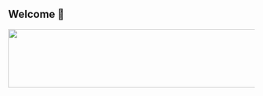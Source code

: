 ## Welcome 👋

<!--
**HanJeongSeol/HanJeongSeol** is a ✨ _special_ ✨ repository because its `README.md` (this file) appears on your GitHub profile.

Here are some ideas to get you started:

- 🔭 I’m currently working on ...
- 🌱 I’m currently learning ...
- 👯 I’m looking to collaborate on ...
- 🤔 I’m looking for help with ...
- 💬 Ask me about ...
- 📫 How to reach me: ...
- 😄 Pronouns: ...
- ⚡ Fun fact: ...
-->
<!-- 
<a href="https://github.com/devxb/gitanimals">
  <img src="https://render.gitanimals.org/farms/HanJeongSeol"/>
</a>
-->

<a href="https://github.com/devxb/gitanimals">
  <img src="https://render.gitanimals.org/lines/HanJeongSeol?pet-id=1" width="1000" height="120"/>
</a>

